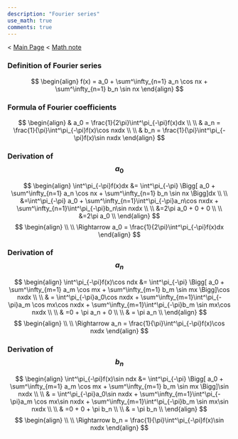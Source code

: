 ```yaml
---
description: "Fourier series"
use_math: true
comments: true
---
```

< [Main Page](https://enginebeast.github.io/) < [Math note](https://enginebeast.github.io-2025-09-18-math_note/)

### Definition of Fourier series
$$
\begin{align}
f(x) = a_0 + \sum^\infty_{n=1} a_n \cos nx + \sum^\infty_{n=1} b_n \sin nx
\end{align}
$$  
  

### Formula of Fourier coefficients
$$
\begin{align}
& a_0 = \frac{1}{2\pi}\int^\pi_{-\pi}f(x)dx
\\
\\ & a_n = \frac{1}{\pi}\int^\pi_{-\pi}f(x)\cos nxdx
\\
\\ & b_n = \frac{1}{\pi}\int^\pi_{-\pi}f(x)\sin nxdx
\end{align}
$$  
  

### Derivation of $$a_0$$
$$
\begin{align}
\int^\pi_{-\pi}f(x)dx &= \int^\pi_{-\pi} \Bigg[ a_0 + \sum^\infty_{n=1} a_n \cos nx + \sum^\infty_{n=1} b_n \sin nx \Bigg]dx
\\
\\ &=\int^\pi_{-\pi} a_0 + \sum^\infty_{n=1}\int^\pi_{-\pi}a_n\cos nxdx + \sum^\infty_{n=1}\int^\pi_{-\pi}b_n\sin nxdx
\\
\\ &=2\pi a_0 + 0 + 0
\\
\\ &=2\pi a_0
\\
\end{align}
$$
$$
\begin{align}
\\
\\
\Rightarrow a_0 = \frac{1}{2\pi}\int^\pi_{-\pi}f(x)dx
\end{align}
$$  


### Derivation of $$a_n$$
$$
\begin{align}
\int^\pi_{-\pi}f(x)\cos ndx &= \int^\pi_{-\pi} \Bigg[ a_0 + \sum^\infty_{m=1} a_m \cos mx + \sum^\infty_{m=1} b_m \sin mx \Bigg]\cos nxdx
\\
\\ & = \int^\pi_{-\pi}a_0\cos nxdx + \sum^\infty_{m=1}\int^\pi_{-\pi}a_m \cos mx\cos nxdx + \sum^\infty_{m=1}\int^\pi_{-\pi}b_m \sin mx\cos nxdx
\\
\\ & =0 + \pi a_n + 0
\\
\\ & = \pi a_n 
\\
\end{align}
$$
$$
\begin{align}
\\
\\
\Rightarrow a_n = \frac{1}{\pi}\int^\pi_{-\pi}f(x)\cos nxdx
\end{align}
$$  


### Derivation of $$b_n$$
$$
\begin{align}
\int^\pi_{-\pi}f(x)\sin ndx &= \int^\pi_{-\pi} \Bigg[ a_0 + \sum^\infty_{m=1} a_m \cos mx + \sum^\infty_{m=1} b_m \sin mx \Bigg]\sin nxdx
\\
\\ & = \int^\pi_{-\pi}a_0\sin nxdx + \sum^\infty_{m=1}\int^\pi_{-\pi}a_m \cos mx\sin nxdx + \sum^\infty_{m=1}\int^\pi_{-\pi}b_m \sin mx\sin nxdx
\\
\\ & =0 + 0 + \pi b_n
\\
\\ & = \pi b_n 
\\
\end{align}
$$
$$
\begin{align}
\\
\\
\Rightarrow b_n = \frac{1}{\pi}\int^\pi_{-\pi}f(x)\sin nxdx
\end{align}
$$
